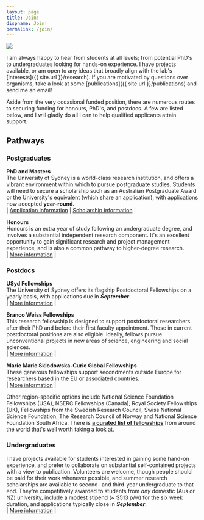 ```yaml
---
layout: page
title: Join!
dispname: Join!
permalink: /join/
---
```


<img src="{{ site.baseurl }}/assets/triplet.jpg"> 

I am always happy to hear from students at all levels; from potential PhD's to undergraduates looking for hands-on experience. I have projects available, or am open to any ideas that broadly align with the lab's [interests]({{ site.url }}/research). If you are motivated by questions over organisms, take a look at some [publications]({{ site.url }}/publications) and send me an email!

Aside from the very occasional funded position, there are numerous routes to securing funding for honours, PhD's, and postdocs. A few are listed below, and I will gladly do all I can to help qualified applicants attain support.

## Pathways

### Postgraduates

**PhD and Masters**  
The University of Sydney is a world-class research institution, and offers a vibrant environment within which to pursue postgraduate studies. Students will need to secure a scholarship such as an Australian Postgraduate Award or the University's equivalent (which share an application), with applications now accepted **year-round**.  
| [Application information](https://sydney.edu.au/courses/courses/pr/doctor-of-philosophy-science.html) | [Scholarship information](http://sydney.edu.au/scholarships/research/research-training-program.shtml) |

**Honours**  
Honours is an extra year of study following an undergraduate degree, and involves a substantial independent research component. It's an excellent opportunity to gain significant research and project management experience, and is also a common pathway to higher-degree research.  
| [More information](https://sydney.edu.au/study/find-a-course/honours.html) |

### Postdocs

**USyd Fellowships**  
The University of Sydney offers its flagship Postdoctoral Fellowships on a yearly basis, with applications due in ***September***.  
| [More information](https://sydney.edu.au/research/join-us/university-of-sydney-fellowship-scheme.html) |

**Branco Weiss Fellowships**  
This research fellowship is designed to support postdoctoral researchers after their PhD and before their first faculty appointment. Those in current postdoctoral positions are also eligible. Ideally, fellows pursue unconventional projects in new areas of science, engineering and social sciences.  
| [More information](http://www.society-in-science.org/) |

**Marie Marie Sklodowska-Curie Global Fellowships**  
These generous fellowships support secondments outside Europe for researchers based in the EU or associated countries.  
| [More information](https://ec.europa.eu/research/mariecurieactions/about/individual-fellowships_en) |

Other region-specific options include National Science Foundation Fellowships (USA), NSERC Fellowships (Canada), Royal Society Fellowships (UK), Fellowships from the Swedish Research Council, Swiss National Science Foundation, The Research Council of Norway and National Science Foundation South Africa. There is [**a curated list of fellowships**](https://asntech.github.io/postdoc-funding-schemes/) from around the world that's well worth taking a look at. 

### Undergraduates

I have projects available for students interested in gaining some hand-on experience, and prefer to collaborate on substantial self-contained projects with a view to publication. Volunteers are welcome, though people should be paid for their work whenever possible, and summer research scholarships are available to second- and third-year undergraduate to that end. They're competitively awarded to students from _any_ domestic (Aus or NZ) university, include a modest stipend (~ $513 p/w) for the six week duration, and applications typically close in ***September***.  
| [More information](http://sydney.edu.au/medicine/study/scholarships/summer-research/index.php) |

